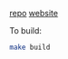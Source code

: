
[repo](https://github.com/jepsen-io/maelstrom)
[website](https://fly.io/dist-sys)

To build:

```sh
make build
```

